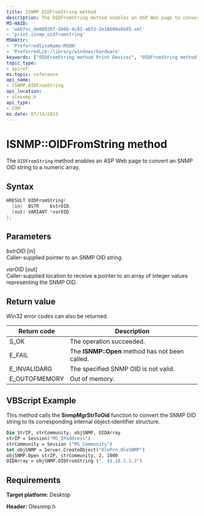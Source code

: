 ```yaml
---
title: ISNMP OIDFromString method
description: The OIDFromString method enables an ASP Web page to convert an SNMP OID string to a numeric array.
MS-HAID:
- 'webfnc_de08026f-5b6b-4c82-a653-2e16606e6b85.xml'
- 'print.isnmp_oidfromstring'
MSHAttr:
- 'PreferredSiteName:MSDN'
- 'PreferredLib:/library/windows/hardware'
keywords: ["OIDFromString method Print Devices", "OIDFromString method Print Devices , ISNMP interface", "ISNMP interface Print Devices , OIDFromString method"]
topic_type:
- apiref
ms.topic: reference
api_name:
- ISNMP.OIDFromString
api_location:
- olesnmp.h
api_type:
- COM
ms.date: 07/14/2023
---
```


# ISNMP::OIDFromString method

The `OIDFromString` method enables an ASP Web page to convert an SNMP OID string to a numeric array.

## Syntax

```cpp
HRESULT OIDFromString(
  [in]  BSTR    bstrOID,
  [out] VARIANT *varOID
);
```

## Parameters

*bstrOID* \[in\]  
Caller-supplied pointer to an SNMP OID string.

*varOID* \[out\]  
Caller-supplied location to receive a pointer to an array of integer values representing the SNMP OID.

## Return value

Win32 error codes can also be returned.

| Return code | Description |
|--|--|
| S_OK | The operation succeeded. |
| E_FAIL | The **ISNMP::Open** method has not been called. |
| E_INVALIDARG | The specified SNMP OID is not valid. |
| E_OUTOFMEMORY | Out of memory. |

## VBScript Example

This method calls the **SnmpMgrStrToOid** function to convert the SNMP OID string to its corresponding internal object-identifier structure.

```vb
Dim StrIP, strCommunity, objSNMP, OIDArray
strIP = Session("MS_IPaddress")
strCommunity = Session ("MS_Community")
Set objSNMP = Server.CreateObject("OlePrn.OleSNMP")
objSNMP.Open strIP, strCommunity, 2, 1000
OIDArray = objSNMP.OIDFromString (". 43.18.1.1.2")
```

## Requirements

**Target platform:** Desktop

**Header:** Olesnmp.h
